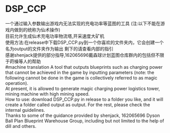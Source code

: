 # DSP_CCP
一个通过输入参数输出游戏内无法实现的充电功率等蓝图的工具 (注:以下不能在游戏内做到的统称为仙术操作)  
目前允许生成仙术充电功率物流塔,开采速度大矿机  
使用方法:在release中下载DSP_CCP.py到一个你喜欢的文件夹内，它会创建一个名为output的文件夹作为输出 剩下的请查看内部的指引  
感谢shenjack提供的部分指导,162065696戴森球计划蓝图仓库群内的包括但不限于莳槡等人的帮助  
#machine translation
A tool that outputs blueprints such as charging power that cannot be achieved in the game by inputting parameters (note: the following cannot be done in the game is collectively referred to as magic operation).  
At present, it is allowed to generate magic charging power logistics tower, mining machine with high mining speed.  
How to use: download DSP_CCP.py in release to a folder you like, and it will create a folder called output as output. For the rest, please check the internal guidelines.   
Thanks to some of the guidance provided by shenjack, 162065696 Dyson Ball Plan Blueprint Warehouse Group, including but not limited to the help of dill and others.
